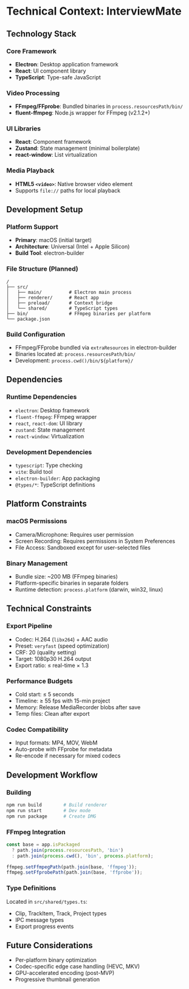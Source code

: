 # Technical Context: InterviewMate

## Technology Stack

### Core Framework
- **Electron**: Desktop application framework
- **React**: UI component library
- **TypeScript**: Type-safe JavaScript

### Video Processing
- **FFmpeg/FFprobe**: Bundled binaries in `process.resourcesPath/bin/`
- **fluent-ffmpeg**: Node.js wrapper for FFmpeg (v2.1.2+)

### UI Libraries
- **React**: Component framework
- **Zustand**: State management (minimal boilerplate)
- **react-window**: List virtualization

### Media Playback
- **HTML5 `<video>`**: Native browser video element
- Supports `file://` paths for local playback

## Development Setup

### Platform Support
- **Primary**: macOS (initial target)
- **Architecture**: Universal (Intel + Apple Silicon)
- **Build Tool**: electron-builder

### File Structure (Planned)
```
/
├── src/
│   ├── main/          # Electron main process
│   ├── renderer/      # React app
│   ├── preload/       # Context bridge
│   └── shared/        # TypeScript types
├── bin/               # FFmpeg binaries per platform
└── package.json
```

### Build Configuration
- FFmpeg/FFprobe bundled via `extraResources` in electron-builder
- Binaries located at: `process.resourcesPath/bin/`
- Development: `process.cwd()/bin/${platform}/`

## Dependencies

### Runtime Dependencies
- `electron`: Desktop framework
- `fluent-ffmpeg`: FFmpeg wrapper
- `react`, `react-dom`: UI library
- `zustand`: State management
- `react-window`: Virtualization

### Development Dependencies
- `typescript`: Type checking
- `vite`: Build tool
- `electron-builder`: App packaging
- `@types/*`: TypeScript definitions

## Platform Constraints

### macOS Permissions
- Camera/Microphone: Requires user permission
- Screen Recording: Requires permissions in System Preferences
- File Access: Sandboxed except for user-selected files

### Binary Management
- Bundle size: ~200 MB (FFmpeg binaries)
- Platform-specific binaries in separate folders
- Runtime detection: `process.platform` (darwin, win32, linux)

## Technical Constraints

### Export Pipeline
- Codec: H.264 (`libx264`) + AAC audio
- Preset: `veryfast` (speed optimization)
- CRF: 20 (quality setting)
- Target: 1080p30 H.264 output
- Export ratio: ≤ real-time × 1.3

### Performance Budgets
- Cold start: ≤ 5 seconds
- Timeline: ≥ 55 fps with 15-min project
- Memory: Release MediaRecorder blobs after save
- Temp files: Clean after export

### Codec Compatibility
- Input formats: MP4, MOV, WebM
- Auto-probe with FFprobe for metadata
- Re-encode if necessary for mixed codecs

## Development Workflow

### Building
```bash
npm run build        # Build renderer
npm run start        # Dev mode
npm run package      # Create DMG
```

### FFmpeg Integration
```typescript
const base = app.isPackaged
  ? path.join(process.resourcesPath, 'bin')
  : path.join(process.cwd(), 'bin', process.platform);

ffmpeg.setFfmpegPath(path.join(base, 'ffmpeg'));
ffmpeg.setFfprobePath(path.join(base, 'ffprobe'));
```

### Type Definitions
Located in `src/shared/types.ts`:
- Clip, TrackItem, Track, Project types
- IPC message types
- Export progress events

## Future Considerations
- Per-platform binary optimization
- Codec-specific edge case handling (HEVC, MKV)
- GPU-accelerated encoding (post-MVP)
- Progressive thumbnail generation


